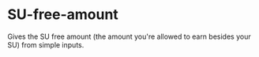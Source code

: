 # SU-free-amount
Gives the SU free amount (the amount you're allowed to earn besides your SU) from simple inputs.
